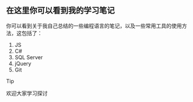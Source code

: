 ## 在这里你可以看到我的学习笔记
你可以看到关于我自己总结的一些编程语言的笔记，以及一些常用工具的使用方法，这包括了：
1. JS
2. C#
3. SQL Server
4. jQuery
5. Git

> [!tip]
> 欢迎大家学习探讨
